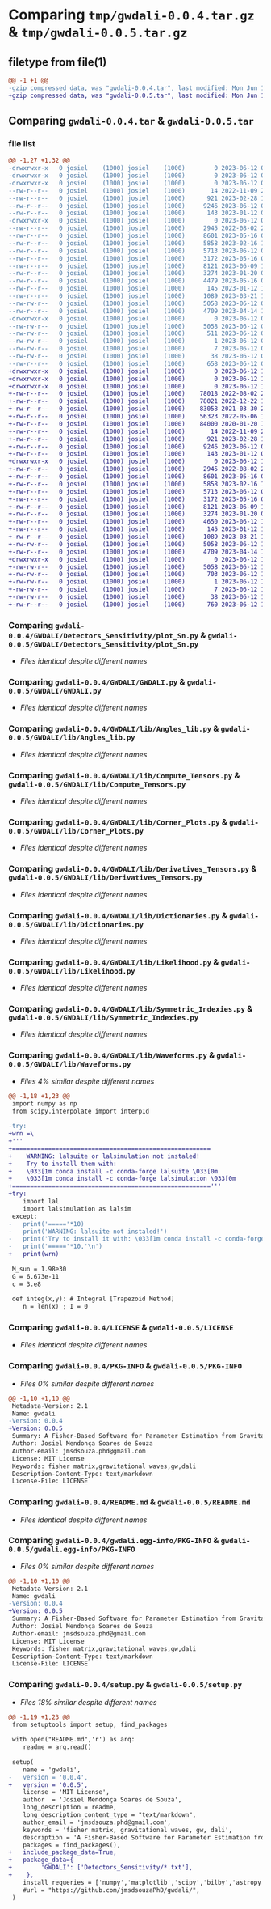 # Comparing `tmp/gwdali-0.0.4.tar.gz` & `tmp/gwdali-0.0.5.tar.gz`

## filetype from file(1)

```diff
@@ -1 +1 @@
-gzip compressed data, was "gwdali-0.0.4.tar", last modified: Mon Jun 12 02:22:07 2023, max compression
+gzip compressed data, was "gwdali-0.0.5.tar", last modified: Mon Jun 12 18:18:33 2023, max compression
```

## Comparing `gwdali-0.0.4.tar` & `gwdali-0.0.5.tar`

### file list

```diff
@@ -1,27 +1,32 @@
-drwxrwxr-x   0 josiel    (1000) josiel    (1000)        0 2023-06-12 02:22:07.238126 gwdali-0.0.4/
-drwxrwxr-x   0 josiel    (1000) josiel    (1000)        0 2023-06-12 02:22:07.234126 gwdali-0.0.4/GWDALI/
-drwxrwxr-x   0 josiel    (1000) josiel    (1000)        0 2023-06-12 02:22:07.234126 gwdali-0.0.4/GWDALI/Detectors_Sensitivity/
--rw-r--r--   0 josiel    (1000) josiel    (1000)       14 2022-11-09 20:10:14.000000 gwdali-0.0.4/GWDALI/Detectors_Sensitivity/__init__.py
--rw-r--r--   0 josiel    (1000) josiel    (1000)      921 2023-02-28 14:51:14.000000 gwdali-0.0.4/GWDALI/Detectors_Sensitivity/plot_Sn.py
--rw-r--r--   0 josiel    (1000) josiel    (1000)     9246 2023-06-12 01:59:52.000000 gwdali-0.0.4/GWDALI/GWDALI.py
--rw-r--r--   0 josiel    (1000) josiel    (1000)      143 2023-01-12 01:48:50.000000 gwdali-0.0.4/GWDALI/__init__.py
-drwxrwxr-x   0 josiel    (1000) josiel    (1000)        0 2023-06-12 02:22:07.234126 gwdali-0.0.4/GWDALI/lib/
--rw-r--r--   0 josiel    (1000) josiel    (1000)     2945 2022-08-02 22:07:40.000000 gwdali-0.0.4/GWDALI/lib/Angles_lib.py
--rw-r--r--   0 josiel    (1000) josiel    (1000)     8601 2023-05-16 02:02:47.000000 gwdali-0.0.4/GWDALI/lib/Compute_Tensors.py
--rw-r--r--   0 josiel    (1000) josiel    (1000)     5858 2023-02-16 19:29:30.000000 gwdali-0.0.4/GWDALI/lib/Corner_Plots.py
--rw-r--r--   0 josiel    (1000) josiel    (1000)     5713 2023-06-12 02:03:46.000000 gwdali-0.0.4/GWDALI/lib/Derivatives_Tensors.py
--rw-r--r--   0 josiel    (1000) josiel    (1000)     3172 2023-05-16 01:56:05.000000 gwdali-0.0.4/GWDALI/lib/Dictionaries.py
--rw-r--r--   0 josiel    (1000) josiel    (1000)     8121 2023-06-09 16:38:20.000000 gwdali-0.0.4/GWDALI/lib/Likelihood.py
--rw-r--r--   0 josiel    (1000) josiel    (1000)     3274 2023-01-20 00:22:18.000000 gwdali-0.0.4/GWDALI/lib/Symmetric_Indexies.py
--rw-r--r--   0 josiel    (1000) josiel    (1000)     4479 2023-05-16 02:00:22.000000 gwdali-0.0.4/GWDALI/lib/Waveforms.py
--rw-r--r--   0 josiel    (1000) josiel    (1000)      145 2023-01-12 19:30:22.000000 gwdali-0.0.4/GWDALI/lib/__init__.py
--rw-r--r--   0 josiel    (1000) josiel    (1000)     1089 2023-03-21 13:34:46.000000 gwdali-0.0.4/LICENSE
--rw-rw-r--   0 josiel    (1000) josiel    (1000)     5058 2023-06-12 02:22:07.238126 gwdali-0.0.4/PKG-INFO
--rw-r--r--   0 josiel    (1000) josiel    (1000)     4709 2023-04-14 13:50:04.000000 gwdali-0.0.4/README.md
-drwxrwxr-x   0 josiel    (1000) josiel    (1000)        0 2023-06-12 02:22:07.238126 gwdali-0.0.4/gwdali.egg-info/
--rw-rw-r--   0 josiel    (1000) josiel    (1000)     5058 2023-06-12 02:22:07.000000 gwdali-0.0.4/gwdali.egg-info/PKG-INFO
--rw-rw-r--   0 josiel    (1000) josiel    (1000)      511 2023-06-12 02:22:07.000000 gwdali-0.0.4/gwdali.egg-info/SOURCES.txt
--rw-rw-r--   0 josiel    (1000) josiel    (1000)        1 2023-06-12 02:22:07.000000 gwdali-0.0.4/gwdali.egg-info/dependency_links.txt
--rw-rw-r--   0 josiel    (1000) josiel    (1000)        7 2023-06-12 02:22:07.000000 gwdali-0.0.4/gwdali.egg-info/top_level.txt
--rw-rw-r--   0 josiel    (1000) josiel    (1000)       38 2023-06-12 02:22:07.238126 gwdali-0.0.4/setup.cfg
--rw-r--r--   0 josiel    (1000) josiel    (1000)      658 2023-06-12 02:20:47.000000 gwdali-0.0.4/setup.py
+drwxrwxr-x   0 josiel    (1000) josiel    (1000)        0 2023-06-12 18:18:33.381553 gwdali-0.0.5/
+drwxrwxr-x   0 josiel    (1000) josiel    (1000)        0 2023-06-12 18:18:33.377553 gwdali-0.0.5/GWDALI/
+drwxrwxr-x   0 josiel    (1000) josiel    (1000)        0 2023-06-12 18:18:33.377553 gwdali-0.0.5/GWDALI/Detectors_Sensitivity/
+-rw-r--r--   0 josiel    (1000) josiel    (1000)    78018 2022-08-02 22:07:44.000000 gwdali-0.0.5/GWDALI/Detectors_Sensitivity/Sn_CE.txt
+-rw-r--r--   0 josiel    (1000) josiel    (1000)    78021 2022-12-22 19:03:32.000000 gwdali-0.0.5/GWDALI/Detectors_Sensitivity/Sn_ET.txt
+-rw-r--r--   0 josiel    (1000) josiel    (1000)    83058 2021-03-30 20:13:46.000000 gwdali-0.0.5/GWDALI/Detectors_Sensitivity/Sn_K.txt
+-rw-r--r--   0 josiel    (1000) josiel    (1000)    56323 2022-05-06 19:34:28.000000 gwdali-0.0.5/GWDALI/Detectors_Sensitivity/Sn_L.txt
+-rw-r--r--   0 josiel    (1000) josiel    (1000)    84000 2020-01-20 12:10:56.000000 gwdali-0.0.5/GWDALI/Detectors_Sensitivity/Sn_V.txt
+-rw-r--r--   0 josiel    (1000) josiel    (1000)       14 2022-11-09 20:10:14.000000 gwdali-0.0.5/GWDALI/Detectors_Sensitivity/__init__.py
+-rw-r--r--   0 josiel    (1000) josiel    (1000)      921 2023-02-28 14:51:14.000000 gwdali-0.0.5/GWDALI/Detectors_Sensitivity/plot_Sn.py
+-rw-r--r--   0 josiel    (1000) josiel    (1000)     9246 2023-06-12 01:59:52.000000 gwdali-0.0.5/GWDALI/GWDALI.py
+-rw-r--r--   0 josiel    (1000) josiel    (1000)      143 2023-01-12 01:48:50.000000 gwdali-0.0.5/GWDALI/__init__.py
+drwxrwxr-x   0 josiel    (1000) josiel    (1000)        0 2023-06-12 18:18:33.381553 gwdali-0.0.5/GWDALI/lib/
+-rw-r--r--   0 josiel    (1000) josiel    (1000)     2945 2022-08-02 22:07:40.000000 gwdali-0.0.5/GWDALI/lib/Angles_lib.py
+-rw-r--r--   0 josiel    (1000) josiel    (1000)     8601 2023-05-16 02:02:47.000000 gwdali-0.0.5/GWDALI/lib/Compute_Tensors.py
+-rw-r--r--   0 josiel    (1000) josiel    (1000)     5858 2023-02-16 19:29:30.000000 gwdali-0.0.5/GWDALI/lib/Corner_Plots.py
+-rw-r--r--   0 josiel    (1000) josiel    (1000)     5713 2023-06-12 02:03:46.000000 gwdali-0.0.5/GWDALI/lib/Derivatives_Tensors.py
+-rw-r--r--   0 josiel    (1000) josiel    (1000)     3172 2023-05-16 01:56:05.000000 gwdali-0.0.5/GWDALI/lib/Dictionaries.py
+-rw-r--r--   0 josiel    (1000) josiel    (1000)     8121 2023-06-09 16:38:20.000000 gwdali-0.0.5/GWDALI/lib/Likelihood.py
+-rw-r--r--   0 josiel    (1000) josiel    (1000)     3274 2023-01-20 00:22:18.000000 gwdali-0.0.5/GWDALI/lib/Symmetric_Indexies.py
+-rw-r--r--   0 josiel    (1000) josiel    (1000)     4650 2023-06-12 18:15:33.000000 gwdali-0.0.5/GWDALI/lib/Waveforms.py
+-rw-r--r--   0 josiel    (1000) josiel    (1000)      145 2023-01-12 19:30:22.000000 gwdali-0.0.5/GWDALI/lib/__init__.py
+-rw-r--r--   0 josiel    (1000) josiel    (1000)     1089 2023-03-21 13:34:46.000000 gwdali-0.0.5/LICENSE
+-rw-rw-r--   0 josiel    (1000) josiel    (1000)     5058 2023-06-12 18:18:33.381553 gwdali-0.0.5/PKG-INFO
+-rw-r--r--   0 josiel    (1000) josiel    (1000)     4709 2023-04-14 13:50:04.000000 gwdali-0.0.5/README.md
+drwxrwxr-x   0 josiel    (1000) josiel    (1000)        0 2023-06-12 18:18:33.381553 gwdali-0.0.5/gwdali.egg-info/
+-rw-rw-r--   0 josiel    (1000) josiel    (1000)     5058 2023-06-12 18:18:33.000000 gwdali-0.0.5/gwdali.egg-info/PKG-INFO
+-rw-rw-r--   0 josiel    (1000) josiel    (1000)      703 2023-06-12 18:18:33.000000 gwdali-0.0.5/gwdali.egg-info/SOURCES.txt
+-rw-rw-r--   0 josiel    (1000) josiel    (1000)        1 2023-06-12 18:18:33.000000 gwdali-0.0.5/gwdali.egg-info/dependency_links.txt
+-rw-rw-r--   0 josiel    (1000) josiel    (1000)        7 2023-06-12 18:18:33.000000 gwdali-0.0.5/gwdali.egg-info/top_level.txt
+-rw-rw-r--   0 josiel    (1000) josiel    (1000)       38 2023-06-12 18:18:33.381553 gwdali-0.0.5/setup.cfg
+-rw-r--r--   0 josiel    (1000) josiel    (1000)      760 2023-06-12 18:04:40.000000 gwdali-0.0.5/setup.py
```

### Comparing `gwdali-0.0.4/GWDALI/Detectors_Sensitivity/plot_Sn.py` & `gwdali-0.0.5/GWDALI/Detectors_Sensitivity/plot_Sn.py`

 * *Files identical despite different names*

### Comparing `gwdali-0.0.4/GWDALI/GWDALI.py` & `gwdali-0.0.5/GWDALI/GWDALI.py`

 * *Files identical despite different names*

### Comparing `gwdali-0.0.4/GWDALI/lib/Angles_lib.py` & `gwdali-0.0.5/GWDALI/lib/Angles_lib.py`

 * *Files identical despite different names*

### Comparing `gwdali-0.0.4/GWDALI/lib/Compute_Tensors.py` & `gwdali-0.0.5/GWDALI/lib/Compute_Tensors.py`

 * *Files identical despite different names*

### Comparing `gwdali-0.0.4/GWDALI/lib/Corner_Plots.py` & `gwdali-0.0.5/GWDALI/lib/Corner_Plots.py`

 * *Files identical despite different names*

### Comparing `gwdali-0.0.4/GWDALI/lib/Derivatives_Tensors.py` & `gwdali-0.0.5/GWDALI/lib/Derivatives_Tensors.py`

 * *Files identical despite different names*

### Comparing `gwdali-0.0.4/GWDALI/lib/Dictionaries.py` & `gwdali-0.0.5/GWDALI/lib/Dictionaries.py`

 * *Files identical despite different names*

### Comparing `gwdali-0.0.4/GWDALI/lib/Likelihood.py` & `gwdali-0.0.5/GWDALI/lib/Likelihood.py`

 * *Files identical despite different names*

### Comparing `gwdali-0.0.4/GWDALI/lib/Symmetric_Indexies.py` & `gwdali-0.0.5/GWDALI/lib/Symmetric_Indexies.py`

 * *Files identical despite different names*

### Comparing `gwdali-0.0.4/GWDALI/lib/Waveforms.py` & `gwdali-0.0.5/GWDALI/lib/Waveforms.py`

 * *Files 4% similar despite different names*

```diff
@@ -1,18 +1,23 @@
 import numpy as np
 from scipy.interpolate import interp1d
 
-try:
+wrn =\
+'''
+=======================================================
+    WARNING: lalsuite or lalsimulation not instaled!
+    Try to install them with: 
+    \033[1m conda install -c conda-forge lalsuite \033[0m
+    \033[1m conda install -c conda-forge lalsimulation \033[0m
+======================================================='''
+try: 
 	import lal
 	import lalsimulation as lalsim
 except:
-	print('====='*10)
-	print('WARNING: lalsuite not instaled!')
-	print('Try to install it with: \033[1m conda install -c conda-forge lalsuite \033[0m')
-	print('====='*10,'\n')
+	print(wrn)
 
 M_sun = 1.98e30
 G = 6.673e-11
 c = 3.e8
 
 def integ(x,y): # Integral [Trapezoid Method]
 	n = len(x) ; I = 0
```

### Comparing `gwdali-0.0.4/LICENSE` & `gwdali-0.0.5/LICENSE`

 * *Files identical despite different names*

### Comparing `gwdali-0.0.4/PKG-INFO` & `gwdali-0.0.5/PKG-INFO`

 * *Files 0% similar despite different names*

```diff
@@ -1,10 +1,10 @@
 Metadata-Version: 2.1
 Name: gwdali
-Version: 0.0.4
+Version: 0.0.5
 Summary: A Fisher-Based Software for Parameter Estimation from Gravitational Waves
 Author: Josiel Mendonça Soares de Souza
 Author-email: jmsdsouza.phd@gmail.com
 License: MIT License
 Keywords: fisher matrix,gravitational waves,gw,dali
 Description-Content-Type: text/markdown
 License-File: LICENSE
```

### Comparing `gwdali-0.0.4/README.md` & `gwdali-0.0.5/README.md`

 * *Files identical despite different names*

### Comparing `gwdali-0.0.4/gwdali.egg-info/PKG-INFO` & `gwdali-0.0.5/gwdali.egg-info/PKG-INFO`

 * *Files 0% similar despite different names*

```diff
@@ -1,10 +1,10 @@
 Metadata-Version: 2.1
 Name: gwdali
-Version: 0.0.4
+Version: 0.0.5
 Summary: A Fisher-Based Software for Parameter Estimation from Gravitational Waves
 Author: Josiel Mendonça Soares de Souza
 Author-email: jmsdsouza.phd@gmail.com
 License: MIT License
 Keywords: fisher matrix,gravitational waves,gw,dali
 Description-Content-Type: text/markdown
 License-File: LICENSE
```

### Comparing `gwdali-0.0.4/setup.py` & `gwdali-0.0.5/setup.py`

 * *Files 18% similar despite different names*

```diff
@@ -1,19 +1,23 @@
 from setuptools import setup, find_packages
 
 with open("README.md",'r') as arq:
 	readme = arq.read()
 
 setup(
 	name = 'gwdali',
-	version = '0.0.4',
+	version = '0.0.5',
 	license = 'MIT License',
 	author  = 'Josiel Mendonça Soares de Souza',
 	long_description = readme,
 	long_description_content_type = "text/markdown",
 	author_email = 'jmsdsouza.phd@gmail.com',
 	keywords = 'fisher matrix, gravitational waves, gw, dali',
 	description = 'A Fisher-Based Software for Parameter Estimation from Gravitational Waves',
 	packages = find_packages(),
+	include_package_data=True,
+	package_data={
+        'GWDALI': ['Detectors_Sensitivity/*.txt'],
+    },
 	install_requeries = ['numpy','matplotlib','scipy','bilby','astropy','itertools'],
 	#url = "https://github.com/jmsdsouzaPhD/gwdali/",
 )
```

